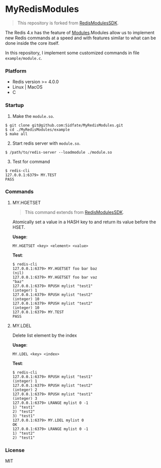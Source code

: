 # MyRedisModules

> This repository is forked from [RedisModulesSDK](https://github.com/RedisLabs/RedisModulesSDK).

The Redis 4.x has the feature of [Modules](https://redis.io/topics/modules-intro).Modules allow us to implement new Redis commands at a speed and with features similar to what can be done inside the core itself.

In this repository, I implement some customized commands in file `example/module.c`.

### Platform

* Redis version >= 4.0.0
* Linux | MacOS
* C

### Startup

1. Make the `module.so`.

```shell
$ git clone git@github.com:Sidfate/MyRedisModules.git
$ cd ./MyRedisModules/example
$ make all
```

2. Start redis server with `module.so`.

```shell
$ /path/to/redis-server --loadmodule ./module.so
```

3. Test for command

```shell
$ redis-cli
127.0.0.1:6379> MY.TEST
PASS
```

### Commands

1. MY.HGETSET

    > This command extends from [RedisModulesSDK](https://github.com/RedisLabs/RedisModulesSDK/blob/master/example/module.c).


    Atomically set a value in a HASH key to <value> and return its value before the HSET.

    **Usage**: 
    ```
    MY.HGETSET <key> <element> <value>
    ```

    **Test**: 
    ```shell
    $ redis-cli
    127.0.0.1:6379> MY.HGETSET foo bar baz
    (nil)
    127.0.0.1:6379> MY.HGETSET foo bar vaz
    "baz"
    127.0.0.1:6379> RPUSH mylist "test1"
    (integer) 1
    127.0.0.1:6379> RPUSH mylist "test2"
    (integer) 10
    127.0.0.1:6379> RPUSH mylist "test2"
    (integer) 10
    127.0.0.1:6379> MY.TEST
    PASS
    ```

2. MY.LDEL

    Delete list element by the index

    **Usage**:
    ```
    MY.LDEL <key> <index>
    ```

    **Test**: 
    ```shell
    $ redis-cli
    127.0.0.1:6379> RPUSH mylist "test1"
    (integer) 1
    127.0.0.1:6379> RPUSH mylist "test2"
    (integer) 2
    127.0.0.1:6379> RPUSH mylist "test1"
    (integer) 3
    127.0.0.1:6379> LRANGE mylist 0 -1
    1) "test1"
    2) "test2"
    3) "test1"
    127.0.0.1:6379> MY.LDEL mylist 0
    OK
    127.0.0.1:6379> LRANGE mylist 0 -1
    1) "test2"
    2) "test1"
    ```


### License
MIT
